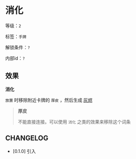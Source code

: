 # 消化

等级：`2`

标签：`手牌`

解锁条件：`?`

内部id：`?`

## 效果

**消化**

`放置` 时移除附近卡牌的 `厚皮` ，然后生成 [灰烬](灰烬.md)

> **厚皮**
>
> 不能直接连接。可以使用 `消化` 之类的效果来移除这个词条

## CHANGELOG

- [0.1.0] 引入
